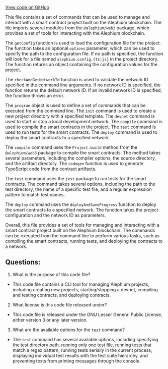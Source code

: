 [View code on GitHub](https://github.com/alephium/alephium-web3/packages/cli/cli_internal.ts)

This file contains a set of commands that can be used to manage and interact with a smart contract project built on the Alephium blockchain. The file imports several modules from the `@alephium/web3` package, which provides a set of tools for interacting with the Alephium blockchain. 

The `getConfig` function is used to load the configuration file for the project. The function takes an optional `options` parameter, which can be used to specify the path to the configuration file. If no path is specified, the function will look for a file named `alephium.config.{ts|js}` in the project directory. The function returns an object containing the configuration values for the project.

The `checkAndGetNetworkId` function is used to validate the network ID specified in the command line arguments. If no network ID is specified, the function returns the default network ID. If an invalid network ID is specified, the function throws an error.

The `program` object is used to define a set of commands that can be executed from the command line. The `init` command is used to create a new project directory with a specified template. The `devnet` command is used to start or stop a local development network. The `compile` command is used to compile the smart contracts in the project. The `test` command is used to run tests for the smart contracts. The `deploy` command is used to deploy the smart contracts to a specified network.

The `compile` command uses the `Project.build` method from the `@alephium/web3` package to compile the smart contracts. The method takes several parameters, including the compiler options, the source directory, and the artifact directory. The `codegen` function is used to generate TypeScript code from the contract artifacts.

The `test` command uses the `jest` package to run tests for the smart contracts. The command takes several options, including the path to the test directory, the name of a specific test file, and a regular expression pattern to match test names.

The `deploy` command uses the `deployAndSaveProgress` function to deploy the smart contracts to a specified network. The function takes the project configuration and the network ID as parameters.

Overall, this file provides a set of tools for managing and interacting with a smart contract project built on the Alephium blockchain. The commands can be executed from the command line to perform various tasks, such as compiling the smart contracts, running tests, and deploying the contracts to a network.
## Questions: 
 1. What is the purpose of this code file?
- This code file contains a CLI tool for managing Alephium projects, including creating new projects, starting/stopping a devnet, compiling and testing contracts, and deploying contracts.

2. What license is this code file released under?
- This code file is released under the GNU Lesser General Public License, either version 3 or any later version.

3. What are the available options for the `test` command?
- The `test` command has several available options, including specifying the test directory path, running only one test file, running tests that match a regex pattern, running tests serially in the current process, displaying individual test results with the test suite hierarchy, and preventing tests from printing messages through the console.